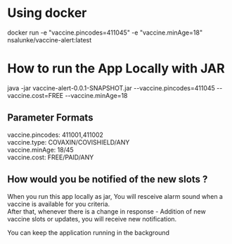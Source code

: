 <h1>Using docker</h1>

docker run  -e "vaccine.pincodes=411045" -e "vaccine.minAge=18"  nsalunke/vaccine-alert:latest

<h1>How to run the App Locally with JAR</h1>

java -jar vaccine-alert-0.0.1-SNAPSHOT.jar --vaccine.pincodes=411045 --vaccine.cost=FREE --vaccine.minAge=18

<h2>Parameter Formats</h2>

vaccine.pincodes: 411001,411002  
vaccine.type: COVAXIN/COVISHIELD/ANY  
vaccine.minAge: 18/45  
vaccine.cost: FREE/PAID/ANY

<h2>How would you be notified of the new slots ? </h2>

When you run this app locally as jar, You will resceive alarm sound when a vaccine is available for you criteria.  
After that, whenever there is a change in response - Addition of new vaccine slots or updates, you will receive new notification.  

You can keep the application running in the background 
